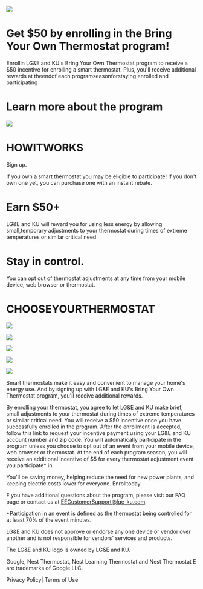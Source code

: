 ![](images/096ad99e4199bbb51681b5c8e44c64cb9dc90f0322bada75fc191818b44bfcba.jpg)  

# Get $\$50$ by enrolling in the Bring Your Own Thermostat program!  

Enrollin LG&E and KU's Bring Your Own Thermostat program to receive a $\$50$ incentive for enrolling a smart thermostat. Plus, you'll receive additional rewards at theendof each programseasonforstaying enrolled and participating  

# Learn more about the program  

![](images/143d7e29908f47a6aacaa47745b369f68f57650d789fbb7a00779489d4546fea.jpg)  

# HOWITWORKS  

Sign up.  

If you own a smart thermostat you may be eligible to participate! If you don't own one yet, you can purchase one with an instant rebate.  

# Earn $\$50+$  

LG&E and KU will reward you for using less energy by allowing small,temporary adjustments to your thermostat during times of extreme temperatures or similar critical need.  

# Stay in control.  

You can opt out of thermostat adjustments at any time from your mobile device, web browser or thermostat.  

# CHOOSEYOURTHERMOSTAT  

![](images/dcc84d854fbfc71f7ff96b39e3b6291a28df945495449d023b9db47b859939df.jpg)  

![](images/7b9ce98a7adc77910fb130bdce72313a14cac0ee50d360f5c4e336f9800a5a0a.jpg)  

![](images/75158e3d7af8c628bd8ba93b7c640a473bcee1a0869486aeeeffb630621fa692.jpg)  

![](images/8e2920795ad56b7409df7e645659999f4f7dfc710d8e76bf01256f3fbd50e40d.jpg)  

![](images/6ec15ca94cc4e0fd3fa69d1002262ee9e6c9d74c706fb5e8a361f21951b84795.jpg)  

Smart thermostats make it easy and convenient to manage your home's energy use. And by signing up with LG&E and KU's Bring Your Own Thermostat program, you'll receive additional rewards.  

By enrolling your thermostat, you agree to let LG&E and KU make brief, small adjustments to your thermostat during times of extreme temperatures or similar critical need. You will receive a $\$50$ incentive once you have successfully enrolled in the program. After the enrollment is accepted, follow this link to request your incentive payment using your LG&E and KU account number and zip code. You will automatically participate in the program unless you choose to opt out of an event from your mobile device, web browser or thermostat. At the end of each program season, you will receive an additional incentive of $\$5$ for every thermostat adjustment event you participate\* in.  

You'll be saving money, helping reduce the need for new power plants, and keeping electric costs lower for everyone. Enrolltoday  

F you have additional questions about the program, please visit our FAQ page or contact us at EECustomerSupport@lge-ku.com.  

\*Participation in an event is defined as the thermostat being controlled for at least $70\%$ of the event minutes.  

LG&E and KU does not approve or endorse any one device or vendor over another and is not responsible for vendors' services and products.  

The LG&E and KU logo is owned by LG&E and KU.  

Google, Nest Thermostat, Nest Learning Thermostat and Nest Thermostat E are trademarks of Google LLC.  

Privacy Policy| Terms of Use  